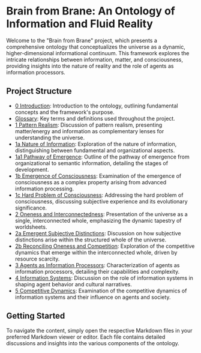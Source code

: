 # Brain from Brane: An Ontology of Information and Fluid Reality

Welcome to the "Brain from Brane" project, which presents a comprehensive ontology that conceptualizes the universe as a dynamic, higher-dimensional informational continuum. This framework explores the intricate relationships between information, matter, and consciousness, providing insights into the nature of reality and the role of agents as information processors.

## Project Structure

- [0 Introduction](docs/0-introduction.md): Introduction to the ontology, outlining fundamental concepts and the framework's purpose.
- [Glossary](docs/glossary.md): Key terms and definitions used throughout the project.
- [1 Pattern Realism](docs/1-pattern-realism.md): Discussion of pattern realism, presenting matter/energy and information as complementary lenses for understanding the universe.
- [1a Nature of Information](docs/1a-nature-of-information.md): Exploration of the nature of information, distinguishing between fundamental and organizational aspects.
- [1a1 Pathway of Emergence](docs/1a1-pathway-emergence.md): Outline of the pathway of emergence from organizational to semantic information, detailing the stages of development.
- [1b Emergence of Consciousness](docs/1b-emergence-of-consciousness.md): Examination of the emergence of consciousness as a complex property arising from advanced information processing.
- [1c Hard Problem of Consciousness](docs/1c-hard-problem-of-consciousness.md): Addressing the hard problem of consciousness, discussing subjective experience and its evolutionary significance.
- [2 Oneness and Interconnectedness](docs/2-oneness-interconnectedness.md): Presentation of the universe as a single, interconnected whole, emphasizing the dynamic tapestry of worldsheets.
- [2a Emergent Subjective Distinctions](docs/2a-emergent-subjective-distinctions.md): Discussion on how subjective distinctions arise within the structured whole of the universe.
- [2b Reconciling Oneness and Competition](docs/2b-reconciling-oneness-and-competition.md): Exploration of the competitive dynamics that emerge within the interconnected whole, driven by resource scarcity.
- [3 Agents as Information Processors](docs/3-agents-as-information-processors.md): Characterization of agents as information processors, detailing their capabilities and complexity.
- [4 Information Systems](docs/4-information-systems.md): Discussion on the role of information systems in shaping agent behavior and cultural narratives.
- [5 Competitive Dynamics](docs/5-competitive-dynamics.md): Examination of the competitive dynamics of information systems and their influence on agents and society.

## Getting Started

To navigate the content, simply open the respective Markdown files in your preferred Markdown viewer or editor. Each file contains detailed discussions and insights into the various components of the ontology.